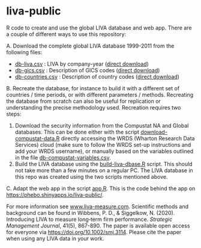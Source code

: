 # liva-public
R code to create and use the global LIVA database and web app.
There are a couple of different ways to use this repository:

A. Download the complete global LIVA database 1999-2011 from the following files:
- [db-liva.csv](db-liva.csv) : LIVA by company-year ([direct download](https://raw.githubusercontent.com/phebo/liva-public/master/db-liva.csv))
- [db-gics.csv](db-gics.csv) : Description of GICS codes ([direct download](https://raw.githubusercontent.com/phebo/liva-public/master/db-gics.csv))
- [db-countries.csv](db-countries.csv) : Description of country codes ([direct download](https://raw.githubusercontent.com/phebo/liva-public/master/db-countries.csv))

B. Recreate the database, for instance to build it with a different set of countries / time periods, or with different parameters / methods.
Recreating the database from scratch can also be useful for replication or understanding the precise methodology used. Recreation requires two steps:
1. Download the security information from the Compustat NA and Global databases. This can be done either with the script [download-compustat-data.R](download-compustat-data.R) directly accessing the WRDS (Wharton Research Data Services) cloud (make sure to follow the WRDS set-up instructions and add your WRDS username), or manually based on the variables outlined in the file [db-compustat-variables.csv](db-compustat-variables.csv).
2. Build the LIVA database using the [build-liva-dbase.R](build-liva-dbase.R) script. This should not take more than a few minutes on a regular PC.
The LIVA database in this repo was created using the two scripts mentioned above.

C. Adapt the web app in the script [app.R](app.R). This is the code behind the app on https://phebo.shinyapps.io/liva-public/.

For more information see www.liva-measure.com.
Scientific methods and background can be found in Wibbens, P. D., & Siggelkow, N. (2020). Introducing LIVA to measure long‐term firm performance. *Strategic Management Journal*, 41(5), 867-890.
The paper is available open access for everyone via https://doi.org/10.1002/smj.3114.
Please cite the paper when using any LIVA data in your work.
